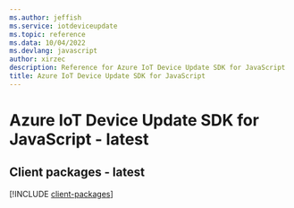 ```yaml
---
ms.author: jeffish
ms.service: iotdeviceupdate
ms.topic: reference
ms.data: 10/04/2022
ms.devlang: javascript
author: xirzec
description: Reference for Azure IoT Device Update SDK for JavaScript
title: Azure IoT Device Update SDK for JavaScript
---
```

# Azure IoT Device Update SDK for JavaScript - latest

## Client packages - latest
[!INCLUDE [client-packages](iot-device-update-client-index.md)]